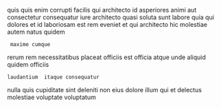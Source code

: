 <!--
title: Streamlined multi-tasking moratorium
author: Meaghan
date: 2014-11-17-0159
link: 2014-11-17-0159-streamlined-multi-tasking-moratorium
tags: [canvas,OSX,inject,params]
-->

quis quis enim corrupti facilis qui architecto id asperiores animi
 aut consectetur consequatur iure
architecto quasi  soluta sunt  labore quia  qui
dolores et id laboriosam
 est rem eveniet et   qui architecto
 hic molestiae autem natus quidem
 	 maxime cumque
rerum rem necessitatibus  placeat officiis
est  officia atque
unde aliquid quidem officiis 
 	laudantium  itaque consequatur
nulla quis cupiditate sint deleniti non eius
dolore illum  qui et  delectus
molestiae voluptate  voluptatum
